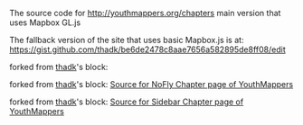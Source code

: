 The source code for http://youthmappers.org/chapters main version that uses Mapbox GL.js

The fallback version of the site that uses basic Mapbox.js is at: https://gist.github.com/thadk/be6de2478c8aae7656a582895de8ff08/edit

forked from <a href='http://bl.ocks.org/thadk/'>thadk</a>'s block: <a href='http://bl.ocks.org/thadk/740c99fca3831b6f5f82f690d0406fd1'></a>

forked from <a href='http://bl.ocks.org/thadk/'>thadk</a>'s block: <a href='http://bl.ocks.org/thadk/137568712c8b61cd86a5ae8bdc8f05b4'>Source for NoFly Chapter page of YouthMappers</a>

forked from <a href='http://bl.ocks.org/thadk/'>thadk</a>'s block: <a href='http://bl.ocks.org/thadk/18ca6c3843c3519916e2078558fd9eff'>Source for Sidebar Chapter page of YouthMappers</a>